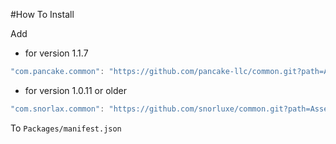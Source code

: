 #How To Install

Add 

- for version 1.1.7
```csharp
"com.pancake.common": "https://github.com/pancake-llc/common.git?path=Assets/_Root#1.1.7",
```


- for version 1.0.11 or older
```csharp
"com.snorlax.common": "https://github.com/snorluxe/common.git?path=Assets/_Root#1.0.11",
```

To `Packages/manifest.json`